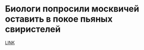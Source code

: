 # Биологи попросили москвичей оставить в покое пьяных свиристелей 



[LINK](https://varlamov.ru/3210881.html)